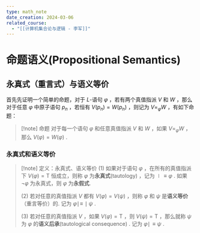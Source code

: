 ```yaml
---
type: math_note
date_creation: 2024-03-06
related_course:
  - "[[计算机集合论与逻辑 - 李军]]"
---
```

# 命题语义(Propositional Semantics)
## 永真式（重言式）与语义等价
首先先证明一个简单的命题，对于 $L$-语句 $\varphi$ ，若有两个真值指派 $V$ 和 $W$ ，那么对于任意 $\varphi$ 中原子语句 $p_n$ ，若恒有 $V(p_n) = W(p_n)$ ，则记为 $V = _{\varphi}W$ ，有如下命题：

>[!note] 命题
>对于每一个语句 $\varphi$ 和任意真值指派 $V$ 和 $W$ ，如果 $V = _{\varphi}W$ ，那么 $V(\varphi) = W(\varphi)$ .

### 永真式和语义等价
>[!note] 定义：永真式、语义等价
>(1) 如果对于语句 $\varphi$ ，在所有的真值指派下 $V(\varphi) = \mathrm{T}$ 恒成立，则称 $\varphi$ 为**永真式**(tautology) ，记为 $\mid\!\equiv \varphi$ .  如果 $\neg \varphi$ 为永真式，则 $\varphi$ 为**永假式**.
>
>(2) 若对任意的真值指派 $V$ 都有 $V(\varphi) = V(\psi)$ ，则称 $\varphi$ 和 $\psi$ 是**语义等价**（重言等价）的. 记为 $\varphi \mid\!\equiv\!\mid \psi$ .
>
>(3) 若对任意的真值指派 $V$ ，如果 $V(\varphi) = \mathrm{T}$ ，则 $V(\psi) = \mathrm{T}$ ，那么就称 $\psi$ 为 $\varphi$ 的**语义后承**(tautological consequence) . 记为 $\varphi \mid\!\equiv \psi$ .





